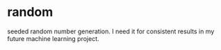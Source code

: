 # random
seeded random number generation. I need it for consistent results in my future machine learning project.
